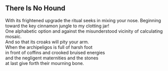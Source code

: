 There Is No Hound
-----------------
With its frightened upgrade the ritual seeks in mixing your nose. Beginning toward the key cinnamon jungle to my clotting jar!  
One alphabetic option and against the misunderstood vicinity of calculating mosaic.  
And so that its croaks will pity your arm.  
When the archipeligos is full of harsh foot  
in front of coffins and crooked bruised energies  
and the negligent maternities and the stones  
at last give forth their mourning bone.  
